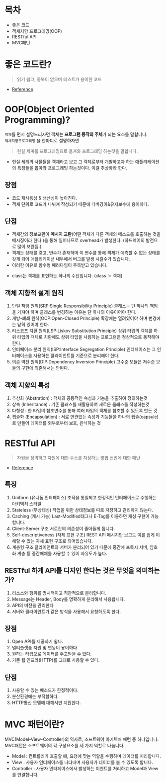# 목차

- 좋은 코드
- 객체지향 프로그래밍(OOP)
- RESTful API
- MVC패턴


# 좋은 코드란?

> 읽기 쉽고, 중복이 없으며 테스트가 용이한 코드
- [Reference](https://jbee.io/etc/what-is-good-code/)

# OOP(Object Oriented Programming)?

`객체`를 먼저 설명드리자면 객체는 **프로그램 동작의 주체**가 되는 요소를 말합니다.  
`객체지향프로그래밍` 을 한마디로 설명하자면 
> 현실 세계를 프로그래밍으로 옮겨와 프로그래밍 하는것을 말합니다.
- 현실 세계의 사물들을 객체라고 보고 그 객체로부터 개발하고자 하는 애플리케이션의 특징들을 뽑아와 프로그래밍 하는것이다. 이걸 추상화라 한다.

## 장점
- 코드 재사용성 & 생산성이 높아진다.
- 객체 단위로 코드가 나눠져 작성되기 때문에 디버깅이&유지보수에 용이하다.
## 단점
- 객체간의 정보교환이 **메시지 교환**(어떤 객체가 다른 객체의 메소드를 호출하는 것을 메시징이라 한다.)을 통해 일어나므로 overhead가 발생한다. (하드웨어의 발전으로 많이 보완됨.)
- 객체는 상태를 갖고, 변수가 존재하며 이 변수를 통해 객체가 예측할 수 없는 상태를 갖게 되어 애플리케이션 내부에서 버그를 발생 시킬수가 있습니다.
- 이러한 이유로 함수형 패러다임이 주목받고 있습니다.

* class는 객체를 표현하는 하나의 수단입니다. (class != 객체)

## 객체 지향적 설계 원칙
1. 단일 책임 원칙(SRP:Single Responsibility Principle)
    클래스는 단 하나의 책임을 가져야 하며 클래스를 변경하는 이유는 단 하나의 이유이어야 한다.
2. 개방-폐쇄 원칙(OCP:Open-Closed Principle)
    확장에는 열려있어야 하며 변경에는 닫혀 있어야 한다.
3. 리스코프 치환 원칙(LSP:Liskov Substitution Principle)
    상위 타입의 객체를 하위 타입의 객체로 치환해도 상위 타입을 사용하는 프로그램은 정상적으로 동작해야 한다.
4. 인터페이스 분리 원칙(ISP:Interface Segregation Principle)
    인터페이스는 그 인터페이스를 사용하는 클라이언트를 기준으로 분리해야 한다.
5. 의존 역전 원칙(DIP:Dependency Inversion Principle)
    고수준 모듈은 저수준 모듈의 구현에 의존해서는 안된다.

## 객체 지향의 특성
1. 추상화 (Abstration) : 객체의 공통적인 속성과 기능을 추출하여 정의하는것
2. 상속 (Inheritance) : 기존 클래스를 재활용하여 새로운 클래스를 작성하는것
3. 다형성 : 한 타입의 참조변수를 통해 여러 타입의 객체를 참조할 수 있도록 만든 것
4. 캡슐화 (Encapsulation) : 서로 연관있는 속성과 기능들을 하나의 캡슐(capsule)로 만들어 데이터를 외부로부터 보호, 은닉하는 것

# RESTful API

> 자원을 정의하고 자원에 대한 주소를 지정하는 방법 전반에 대한 패턴

- [Reference](https://meetup.nhncloud.com/posts/92)
## 특징
1. Uniform (유니폼 인터페이스)
    조작을 통일되고 한정적인 인터페이스로 수행하는 아키텍처 스타일
2. Stateless (무상태성)
    작업을 위한 상태정보를 따로 저장하고 관리하지 않는다.
3. Caching (캐시 가능)
    Last-Modified태그나 E-Tag를 이용하면 캐싱 구현이 가능합니다.
4. Client-Server 구조
    서로간의 의존성이 줄어들게 됩니다.
5. Self-descriptiveness (자체 표현 구조)
    REST API 메시지만 보고도 이를 쉽게 이해할 수 있는 자체 표현 구조로 되어있습니다.
6. 계층형 구조
    클라이언트와 서버가 분리되어 있기 때문에 중간에 프록시 서버, 암호화 계층 등 중간매체를 사용할 수 있어 자유도가 높다.

## RESTful 하게 API를 디자인 한다는 것은 무엇을 의미하는가?
1. 리소스와 행위를 명시적이고 직관적으로 분리합니다.
2. Message는 Header, Body를 명확하게 분리해서 사용합니다.
3. API의 버전을 관리한다
4. 서버와 클라이언트가 같은 방식을 사용해서 요청하도록 한다.

## 장점
1. Open API를 제공하기 쉽다.
2. 멀티플랫폼 지원 및 연동이 용이하다.
3. 원하는 타입으로 데이터를 주고받을 수 있다.
4. 기존 웹 인프라(HTTP)를 그대로 사용할 수 있다.

## 단점
1. 사용할 수 있는 메소드가 한정적이다.
2. 분산환경에는 부적합하다.
3. HTTP통신 모델에 대해서만 지원한다.


# MVC 패턴이란?
MVC(Model-View-Controller)의 약자로, 소프트웨어 아키텍처 패턴 중 하나입니다.  
MVC패턴은 소프트웨어의 각 구성요소를 세 가지 역할로 나눕니다.  
- Model : 컨트롤러가 호출할 떄, 요청에 맞는 역할을 수행하며 데이터를 처리합니다.
- View : 사용자 인터페이스를 나타내며 사용자가 데이터를 볼 수 있도록 합니다.
- Controller : 사용자 인터페이스에서 발생하는 이벤트를 처리하고 Model과 View를 연결합니다.




